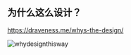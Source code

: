 ## 为什么这么设计？
https://draveness.me/whys-the-design/

![whydesignthisway](https://www.fahrenheitmarketing.com/app/uploads/2017/10/ask-why-design-feedback.jpg)